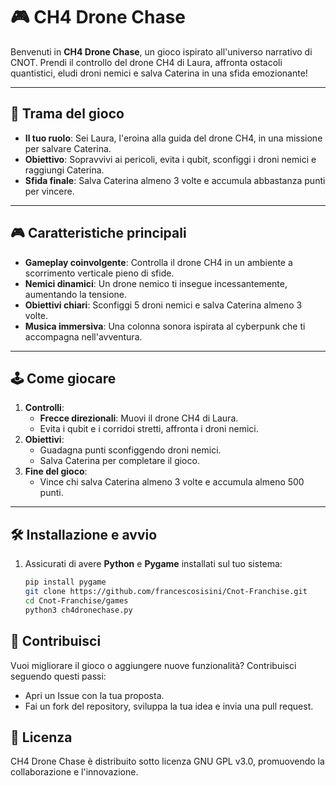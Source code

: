 # 🎮 **CH4 Drone Chase**

Benvenuti in **CH4 Drone Chase**, un gioco ispirato all'universo narrativo di CNOT. Prendi il controllo del drone CH4 di Laura, affronta ostacoli quantistici, eludi droni nemici e salva Caterina in una sfida emozionante!

---

## 📖 **Trama del gioco**

- **Il tuo ruolo**: Sei Laura, l'eroina alla guida del drone CH4, in una missione per salvare Caterina.
- **Obiettivo**: Sopravvivi ai pericoli, evita i qubit, sconfiggi i droni nemici e raggiungi Caterina.
- **Sfida finale**: Salva Caterina almeno 3 volte e accumula abbastanza punti per vincere.

---

## 🎮 **Caratteristiche principali**

- **Gameplay coinvolgente**: Controlla il drone CH4 in un ambiente a scorrimento verticale pieno di sfide.
- **Nemici dinamici**: Un drone nemico ti insegue incessantemente, aumentando la tensione.
- **Obiettivi chiari**: Sconfiggi 5 droni nemici e salva Caterina almeno 3 volte.
- **Musica immersiva**: Una colonna sonora ispirata al cyberpunk che ti accompagna nell'avventura.

---

## 🕹️ **Come giocare**

1. **Controlli**:
   - **Frecce direzionali**: Muovi il drone CH4 di Laura.
   - Evita i qubit e i corridoi stretti, affronta i droni nemici.
2. **Obiettivi**:
   - Guadagna punti sconfiggendo droni nemici.
   - Salva Caterina per completare il gioco.
3. **Fine del gioco**:
   - Vince chi salva Caterina almeno 3 volte e accumula almeno 500 punti.

---

## 🛠️ **Installazione e avvio**

1. Assicurati di avere **Python** e **Pygame** installati sul tuo sistema:
   ```bash
   pip install pygame
   git clone https://github.com/francescosisini/Cnot-Franchise.git
   cd Cnot-Franchise/games
   python3 ch4dronechase.py

   
## 🌟 Contribuisci

Vuoi migliorare il gioco o aggiungere nuove funzionalità? Contribuisci seguendo questi passi:

  -  Apri un Issue con la tua proposta.
  -  Fai un fork del repository, sviluppa la tua idea e invia una pull request.

## 📜 Licenza

CH4 Drone Chase è distribuito sotto licenza GNU GPL v3.0, promuovendo la collaborazione e l'innovazione.